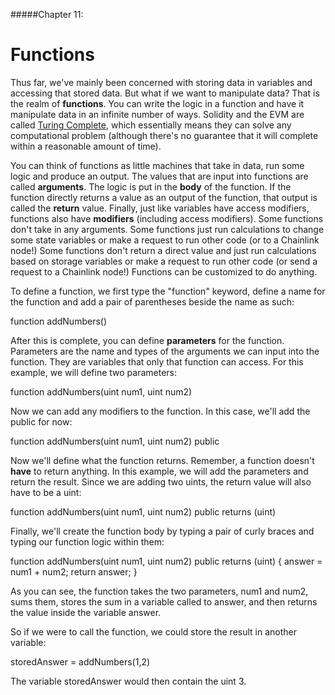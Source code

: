 #####Chapter 11:

# Functions

<!-- <ContentWrapp>
  <div class="imgContainer">
    <img alt="story_image_2_0" src="/images/chapter/man.svg" width="150px" height="150px">
  </div>

  <div class="itemsContainer">
    <div class="item-text">
     Connect your artwork to the price of gold or ETH or overall Market Cap. Mention the concept of "Hybrid Smart Contracts". 
    </div>
  </div>
</ContentWrapp> -->

Thus far, we've mainly been concerned with storing data in variables and accessing that stored data. But what if we want to manipulate data? That is the realm of **functions**. You can write the logic in a function and have it manipulate data in an infinite number of ways. Solidity and the EVM are called [Turing Complete](https://stackoverflow.com/questions/7284/what-is-turing-complete "Turing Complete"), which essentially means they can solve any computational problem (although there's no guarantee that it will complete within a reasonable amount of time). 

You can think of functions as little machines that take in data, run some logic and produce an output. The values that are input into functions are called **arguments**. The logic is put in the **body** of the function. If the function directly returns a value as an output of the function, that output is called the **return** value. Finally, just like variables have access modifiers, functions also have **modifiers** (including access modifiers). Some functions don't take in any arguments. Some functions just run calculations to change some state variables or make a request to run other code (or to a Chainlink node!) Some functions don't return a direct value and just run calculations based on storage variables or make a request to run other code (or send a request to a Chainlink node!) Functions can be customized to do anything.

To define a function, we first type the "function" keyword, define a name for the function and add a pair of parentheses beside the name as such:

<Highlight class="language-javascript">
function addNumbers()
</Highlight>

After this is complete, you can define **parameters** for the function. Parameters are the name and types of the arguments we can input into the function. They are variables that only that function can access. For this example, we will define two parameters: 

<Highlight class="language-javascript">
function addNumbers(uint num1, uint num2)
</Highlight>

Now we can add any modifiers to the function. In this case, we'll add the public for now:

<Highlight class="language-javascript">
function addNumbers(uint num1, uint num2) public
</Highlight>

Now we'll define what the function returns. Remember, a function doesn't **have** to return anything. In this example, we will add the parameters and return the result. Since we are adding two uints, the return value will also have to be a uint:

<Highlight class="language-javascript">
function addNumbers(uint num1, uint num2) public returns (uint)
</Highlight>

Finally, we'll create the function body by typing a pair of curly braces and typing our function logic within them:

<Highlight class="language-javascript">
function addNumbers(uint num1, uint num2) public returns (uint) {
 answer = num1 + num2;
 return answer;
}
</Highlight>

As you can see, the function takes the two parameters, num1 and num2, sums them, stores the sum in a variable called to answer, and then returns the value inside the variable answer.

So if we were to call the function, we could store the result in another variable:

<Highlight class="language-javascript">
storedAnswer = addNumbers(1,2)
</Highlight>

The variable storedAnswer would then contain the uint 3.

